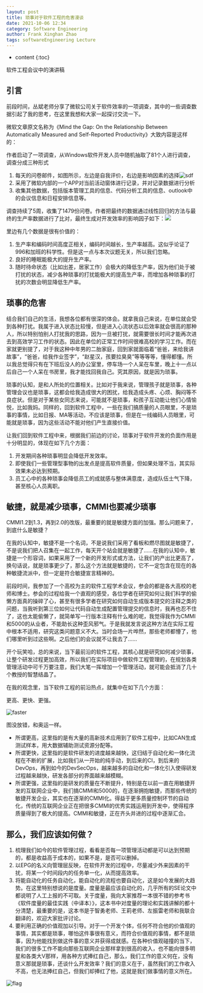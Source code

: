 ```yaml
---
layout: post
title: 琐事对于软件工程的危害漫谈
date: 2021-10-06 12:34
category: Software Engineering
author: Frank Xinghan Zhao
tags: softwareEngineering Lecture
---
```


* content
{:toc}

软件工程会议中的演讲稿






## 引言

前段时间，丛斌老师分享了微软公司关于软件效率的一项调查，其中的一些调查数据引起了我的思考，在这里我想和大家一起探讨交流一下。

微软文章原文名称为《Mind the Gap: On the Relationship Between Automatically Measured and Self-Reported Productivity》大致内容是这样的：


作者启动了一项调查，从Windows软件开发人员中随机抽取了81个人进行调查，调查分成三种形式

1. 每天的问卷邮件，如图所示，左边是自我评价，右边是影响因素的选择![sdf](../images/20210223.png)
2. 采用了微软内部的一个APP对当前活动窗体进行记录，并对记录数据进行分析
3. 收集其他数据，包括版本管理工具的信息、代码分析工具的信息、outlook中的会议信息和日程安排信息等。

调查持续了5周，收集了1479份问卷。作者把最终的数据通过线性回归的方法与最终的生产率数据进行了比对，最终生成对开发效率的影响因子如下：![](../images/20210223-2.png)

里边有几个数据是很有价值的：

1. 生产率和编码时间高度正相关，编码时间越长，生产率越高。这似乎论证了996和加班的科学性。但是这一点与本次议题无关，所以我们忽略。
2. 良好的睡眠能极大的提升生产率。
3. 随时待命状态（比如出差，居家工作）会极大的降低生产率，因为他们处于被打扰的状态，减少各种琐事的打扰能极大的提高生产率，而增加各种琐事的打扰的次数会明显降低生产率。

## 琐事的危害

结合我们自己的生活，我想各位都有很深的体会。就拿我自己来说，在单位就会受到各种打扰。我属于进入状态比较慢，但是进入心流状态以后效率就会很高的那种人，所以特别怕别人打扰我的思路，因为一旦被打扰，就需要很长时间才能再次进去到高效学习工作的状态。因此在单位的正常工作时间很难高校的学习工作。而在家就更别提了，对于我这种中年男的二胎家庭，回到家就面临着“爸爸，来给我讲故事”，“爸爸，给我作业签字”，“赵星汉，孩要拉臭臭”等等等等，懂得都懂。所以我总觉得只有在下班后没人的办公室里，停车场一个人呆在车里，晚上十一点以后自己一个人呆在书房里，我才能找回我自己。究其原因，就是因为琐事。

琐事的认知，是和人所处的位置相关。比如对于我来说，管理孩子就是琐事，各种管理会议也是琐事，这都会给我造成很大的困扰，给我造成头疼、心烦、胸闷等不良症状。但是对于某些女同志来说，可能就不是琐事，和孩子互动能让他们心情愉悦，比如我妈。同样的，回到软件工程中，一些在我们搞质量的人员眼里，不是琐事的事情，比如日报、MA等活动，不应该是琐事，但是在一线编码人员眼里，可能就是琐事，因为这些活动不能对他们产生直接价值。

让我们回到软件工程中来，根据我们前边的讨论，琐事对于软件开发的负面作用是十分明显的，体现在如下几个方面：

1. 开发期间各种琐事明显会降低开发效率。
2. 即使我们一些管理型事物的出发点是提高软件质量，但如果处理不当，其实际效果未必达到预期。
3. 员工心中的各种琐事会降低员工的成就感与整体满意度，造成队伍士气下降，甚至核心人员离职。

## 敏捷，就是减少琐事，CMMI也要减少琐事

CMMI1.2到1.3，再到2.0的改版，最重要的就是敏捷方面的加强。那么问题来了，到底什么是敏捷？

在我的认知中，敏捷不是一个名词，不是说我们采用了看板和燃尽图就是敏捷了，不是说我们把人召集在一起工作，每天开个站会就是敏捷了……在我的认知中，敏捷是一个形容词，如果采用了一个新的开发形式或方法，让我们的产出比更高了，换句话说，就是琐事更少了，那么这个方法就是敏捷的，它不一定包含在现在的各种敏捷流派中，但一定是符合敏捷宣言精神的。

前段时间，我参加了一个高校为主的软件工程学术会议，参会的都是各大高校的老师和博士。参会的过程给我一个直观的感受，各位学者在研究如何让我们科学的偷懒方面真的操碎了心，甚至有很多学者在研究如何自动生成版本提交的注释之类的问题，当我听到第三位如何让代码自动生成配置管理提交的信息时，我再也忍不住了，这也太能偷懒了，就简单写一行版本注释有什么难的呢，我觉得我作为CMMI和5000的从业者，不能助长这种歪风邪气。于是我就发言说这种方法在实际工程中根本不适用，研究这类问题意义不大。当时会场一片哗然，那些老师都懵了，他们哪里听到过这些啊。之后他们的会议就不让我去了……

开个玩笑哈，总的来说，当下最前沿的软件工程，其核心就是研究如何减少琐事，让整个研发过程更加高效，所以我们在实际项目中做软件工程管理的，在规划各类管理活动中可千万要注意，我们大笔一挥增加一个管理活动，就可能会抵消了几十个教授的智慧结晶了。

在我的观念里，当下软件工程的前沿热点，就集中在如下几个方面：

更高、更快、更强。

![faster](../images/20211007.jpeg)

图没放错，和奥运一样。

- 所谓更高，这里指的是有大量的高新技术应用到了软件工程中，比如CAN生成测试样本，用大数据辅助测试资源分配等。
- 所谓更快，这里指的是软件研发的进度越来越快，这归结于自动化和一体化流程在不断的扩展，比如我们从一开始的纯手动，到后来的CI，到后来的DevOps，再到如今的DevSecOps，越来越多的自动化和一体化引入使得研发过程越来越快，研发各部分的界面越来越模糊。
- 所谓更强，这里指的是研发的质量在不断提升，特别是在以前一直在用敏捷开发的互联网企业中，我们搞CMMI和5000的，在逐渐拥抱敏捷，而那些传统的敏捷开发企业，其实也在逐渐的CMMI化。得益于更多质量控制环节的自动化，传统的互联网企业正在把很多CMMI的优秀实践运用到开发中，使得程序质量得到了极大的提高。CMMI和敏捷，正在齐头并进的过程中逐渐汇合。

## 那么，我们应该如何做？

1. 梳理我们如今的软件管理过程，看看是否每一项管理活动都是可以达到预期的，都是收益高于成本的，如果不是，是否可以删掉。
2. 以EPG的名义向管理层反映，在软件开发的过程中，尽量减少外来因素的干扰，将某一个时间段内的任务单一化，从而提高效率。
3. 将能自动化的任务自动化，能自动化的流程也要自动化，这是如今发展的大趋势。在这里特别想说的是度量。度量是最应该自动化的，几乎所有的SE论文中都说明了人工上报的不可取。关于度量，我向大家推荐一本很不错的参考书《软件度量的最佳实践（中译本）》，这本书中对度量的理论和实践讲解的都十分清楚，最重要的是，这本书是于智勇老师、王莉老师、左振雷老师和我联合翻译的，欢迎大家批评讨论。
4. 要利用正确的价值观加以引导。对于一个开发个体，任何不符合他的价值观的事情，其实都是琐事，哪怕这件事很有意义，而符合价值观的事情，都不是琐事，因为他能找到做这件事的意义并获得成就感。在各种价值观碰撞的当下，我们的很多工作不能向那些互联网企业那样拿到很高的收入，也不能向很多明星和各类大V那样，用各种方式捧红自己，那么，我们工作的意义何在，没有意义那就是琐事，还谈什么开发效率？我们的意义在于，虽然我们的工作收入不高，也无法捧红自己，但我们却捧红了他，这就是我们做事情的意义所在。

![flag](../images/2021100701.jpeg)








